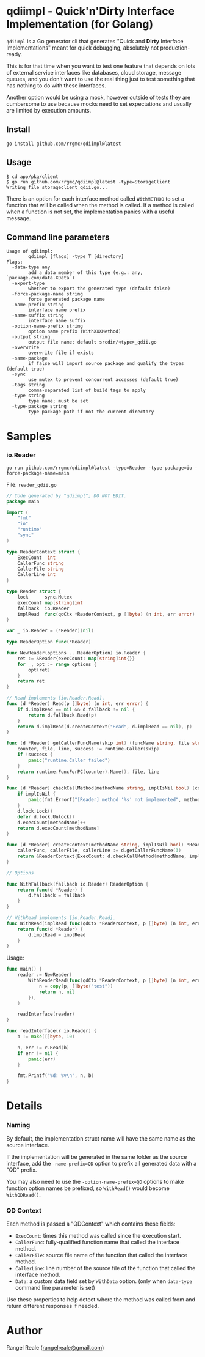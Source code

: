 # qdiimpl - Quick'n'Dirty Interface Implementation (for Golang)

`qdiimpl` is a Go generator cli that generates "Quick and **Dirty** Interface Implementations" meant for quick 
debugging, absolutely not production-ready.

This is for that time when you want to test one feature that depends on lots of external service interfaces like
databases, cloud storage, message queues, and you don't want to use the real thing just to test something that has
nothing to do with these interfaces.

Another option would be using a mock, however outside of tests they are cumbersome to use because mocks need to set 
expectations and usually are limited by execution amounts. 

## Install

```shell
go install github.com/rrgmc/qdiimpl@latest
```

## Usage

```shell
$ cd app/pkg/client
$ go run github.com/rrgmc/qdiimpl@latest -type=StorageClient
Writing file storageclient_qdii.go...
```

There is an option for each interface method called `WithMETHOD` to set a function that will be called when
the method is called. If a method is called when a function is not set, the implementation panics with a useful
message.

## Command line parameters

```
Usage of qdiimpl:
        qdiimpl [flags] -type T [directory]
Flags:
  -data-type any
        add a data member of this type (e.g.: any, `package.com/data.XData`)
  -export-type
        whether to export the generated type (default false)
  -force-package-name string
        force generated package name
  -name-prefix string
        interface name prefix
  -name-suffix string
        interface name suffix
  -option-name-prefix string
        option name prefix (WithXXXMethod)
  -output string
        output file name; default srcdir/<type>_qdii.go
  -overwrite
        overwrite file if exists
  -same-package
        if false will import source package and qualify the types (default true)
  -sync
        use mutex to prevent concurrent accesses (default true)
  -tags string
        comma-separated list of build tags to apply
  -type string
        type name; must be set
  -type-package string
        type package path if not the current directory
```

# Samples

### io.Reader

```shell
go run github.com/rrgmc/qdiimpl@latest -type=Reader -type-package=io -force-package-name=main
```

File: `reader_qdii.go`

```go
// Code generated by "qdiimpl"; DO NOT EDIT.
package main

import (
    "fmt"
    "io"
    "runtime"
    "sync"
)

type ReaderContext struct {
    ExecCount  int
    CallerFunc string
    CallerFile string
    CallerLine int
}

type Reader struct {
    lock      sync.Mutex
    execCount map[string]int
    fallback  io.Reader
    implRead  func(qdCtx *ReaderContext, p []byte) (n int, err error)
}

var _ io.Reader = (*Reader)(nil)

type ReaderOption func(*Reader)

func NewReader(options ...ReaderOption) io.Reader {
    ret := &Reader{execCount: map[string]int{}}
    for _, opt := range options {
        opt(ret)
    }
    return ret
}

// Read implements [io.Reader.Read].
func (d *Reader) Read(p []byte) (n int, err error) {
    if d.implRead == nil && d.fallback != nil {
        return d.fallback.Read(p)
    }
    return d.implRead(d.createContext("Read", d.implRead == nil), p)
}

func (d *Reader) getCallerFuncName(skip int) (funcName string, file string, line int) {
    counter, file, line, success := runtime.Caller(skip)
    if !success {
        panic("runtime.Caller failed")
    }
    return runtime.FuncForPC(counter).Name(), file, line
}

func (d *Reader) checkCallMethod(methodName string, implIsNil bool) (count int) {
    if implIsNil {
        panic(fmt.Errorf("[Reader] method '%s' not implemented", methodName))
    }
    d.lock.Lock()
    defer d.lock.Unlock()
    d.execCount[methodName]++
    return d.execCount[methodName]
}

func (d *Reader) createContext(methodName string, implIsNil bool) *ReaderContext {
    callerFunc, callerFile, callerLine := d.getCallerFuncName(3)
    return &ReaderContext{ExecCount: d.checkCallMethod(methodName, implIsNil), CallerFunc: callerFunc, CallerFile: callerFile, CallerLine: callerLine}
}

// Options

func WithFallback(fallback io.Reader) ReaderOption {
    return func(d *Reader) {
        d.fallback = fallback
    }
}

// WithRead implements [io.Reader.Read].
func WithRead(implRead func(qdCtx *ReaderContext, p []byte) (n int, err error)) ReaderOption {
    return func(d *Reader) {
        d.implRead = implRead
    }
}
```

Usage:

```go
func main() {
    reader := NewReader(
        WithReaderRead(func(qdCtx *ReaderContext, p []byte) (n int, err error) {
            n = copy(p, []byte("test"))
            return n, nil
        }),
    )

    readInterface(reader)
}

func readInterface(r io.Reader) {
    b := make([]byte, 10)

    n, err := r.Read(b)
    if err != nil {
        panic(err)
    }

    fmt.Printf("%d: %v\n", n, b)
}
```

# Details

### Naming

By default, the implementation struct name will have the same name as the source interface.

If the implementation will be generated in the same folder as the source interface, add the `-name-prefix=QD` option
to prefix all generated data with a "QD" prefix.

You may also need to use the `-option-name-prefix=QD` options to make function option names be prefixed, 
so `WithRead()` would become `WithQDRead()`.

### QD Context

Each method is passed a "QDContext" which contains these fields:

- `ExecCount`: times this method was called since the execution start.
- `CallerFunc`: fully-qualified function name that called the interface method.
- `CallerFile`: source file name of the function that called the interface method.
- `CallerLine`: line number of the source file of the function that called the interface method.
- `Data`: a custom data field set by `WithData` option. (only when `data-type` command line parameter is set)

Use these properties to help detect where the method was called from and return different responses if needed.

# Author

Rangel Reale (rangelreale@gmail.com)
